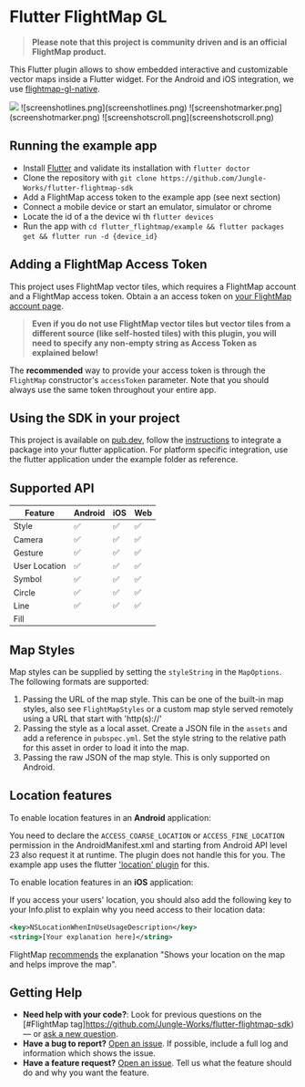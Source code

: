 
# Flutter FlightMap GL

> **Please note that this project is community driven and is an official FlightMap product.** 

This Flutter plugin allows to show embedded interactive and customizable vector maps inside a Flutter widget. For the Android and iOS integration, we use [flightmap-gl-native](https://app.flightmap.io/v2/).

<img src=![screenshot.png](screenshot.png) width="48">
![screenshotlines.png](screenshotlines.png)
![screenshotmarker.png](screenshotmarker.png)
![screenshotscroll.png](screenshotscroll.png) 



## Running the example app

- Install [Flutter](https://flutter.io/get-started/) and validate its installation with `flutter doctor`
- Clone the repository with `git clone https://github.com/Jungle-Works/flutter-flightmap-sdk`
- Add a FlightMap access token to the example app (see next section)
- Connect a mobile device or start an emulator, simulator or chrome
- Locate the id of a the device wi
th `flutter devices`
- Run the app with `cd flutter_flightmap/example && flutter packages get && flutter run -d {device_id}`

## Adding a FlightMap Access Token

This project uses FlightMap vector tiles, which requires a FlightMap account and a FlightMap access token. Obtain a an access token on [your FlightMap account page](https://app.flightmap.io/v2/hud/api_keys).
> **Even if you do not use FlightMap vector tiles but vector tiles from a different source (like self-hosted tiles) with this plugin, you will need to specify any non-empty string as Access Token as explained below!**


The **recommended** way to provide your access token is through the `FlightMap` constructor's `accessToken` parameter. Note that you should always use the same token throughout your entire app.

## Using the SDK in your project

This project is available on [pub.dev](https://pub.dev/packages/flightmap_gl), follow the [instructions](https://flutter.dev/docs/development/packages-and-plugins/using-packages#adding-a-package-dependency-to-an-app) to integrate a package into your flutter application. For platform specific integration, use the flutter application under the example folder as reference. 

## Supported API

| Feature | Android | iOS | Web |
| ------ | ------ | ----- | ----- |
| Style | :white_check_mark:   | :white_check_mark: | :white_check_mark: |
| Camera | :white_check_mark:   | :white_check_mark: | :white_check_mark: |
| Gesture | :white_check_mark:   | :white_check_mark: | :white_check_mark: |
| User Location | :white_check_mark: | :white_check_mark: | :white_check_mark: |
| Symbol | :white_check_mark:   | :white_check_mark: | :white_check_mark: |
| Circle | :white_check_mark:   | :white_check_mark: | :white_check_mark: |
| Line | :white_check_mark:   | :white_check_mark: | :white_check_mark: |
| Fill |   |  |  |

## Map Styles

Map styles can be supplied by setting the `styleString` in the `MapOptions`. The following formats are supported:

1. Passing the URL of the map style. This can be one of the built-in map styles, also see `FlightMapStyles` or a custom map style served remotely using a URL that start with 'http(s)://'
2. Passing the style as a local asset. Create a JSON file in the `assets` and add a reference in `pubspec.yml`. Set the style string to the relative path for this asset in order to load it into the map.
3. Passing the raw JSON of the map style. This is only supported on Android.  


## Location features
To enable location features in an **Android** application:

You need to declare the `ACCESS_COARSE_LOCATION` or `ACCESS_FINE_LOCATION` permission in the AndroidManifest.xml and starting from Android API level 23 also request it at runtime. The plugin does not handle this for you. The example app uses the flutter ['location' plugin](https://pub.dev/packages/location) for this. 

To enable location features in an **iOS** application:

If you access your users' location, you should also add the following key to your Info.plist to explain why you need access to their location data:

```xml
<key>NSLocationWhenInUseUsageDescription</key>
<string>[Your explanation here]</string>
```

FlightMap [recommends](https://docs.FlightMap.com/help/tutorials/first-steps-ios-sdk/#display-the-users-location) the explanation "Shows your location on the map and helps improve the map".

## Getting Help

- **Need help with your code?**: Look for previous questions on the [#FlightMap tag]https://github.com/Jungle-Works/flutter-flightmap-sdk) — or [ask a new question](https://github.com/Jungle-Works/flutter-flightmap-sdk).
- **Have a bug to report?** [Open an issue](https://github.com/Jungle-Works/flutter-flightmap-sdk). If possible, include a full log and information which shows the issue.
- **Have a feature request?** [Open an issue](https://github.com/Jungle-Works/flutter-flightmap-sdk). Tell us what the feature should do and why you want the feature.



